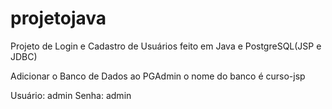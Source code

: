 # projetojava
Projeto de Login e Cadastro de Usuários feito em Java e PostgreSQL(JSP e JDBC)

Adicionar o Banco de Dados ao PGAdmin 
o nome do banco é curso-jsp

Usuário: admin
Senha: admin
